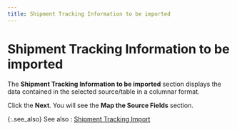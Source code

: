 ```yaml
---
title: Shipment Tracking Information to be imported
---
```


# Shipment Tracking Information to be imported


The **Shipment Tracking Information to 
 be imported** section displays the data contained in the selected  source/table in a columnar format.


Click the **Next**. You will see  the **Map 
 the Source Fields** section.


{:.see_also}
See also
: [Shipment  Tracking Import]({{site.utl_baseurl}}/db-utils/shipment-tracking-import/shipment_tracking_import.html)
